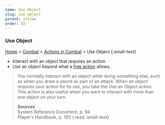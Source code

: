 ```yaml
---
name: Use Object
slug: use-object
parent: action
order: 03
---
```

### Use Object
[Home](dm-operations-center) > [Combat](combat) > [Actions in Combat](actions-in-combat) > Use Object {.small-text}

- Interact with an object that requires an action.
- Use an object beyond what a [free action](free-action) allows.

> You normally interact with an object while doing something else, such as when you draw a sword as part of an attack. When an object requires your action for its use, you take the Use an Object action. This action is also useful when you want to interact with more than one object on your turn.
>
> **Sources** <br/>
> System Reference Document, p. 94 <br/>
> Player's Handbook, p. 193
{.read .small-text}
